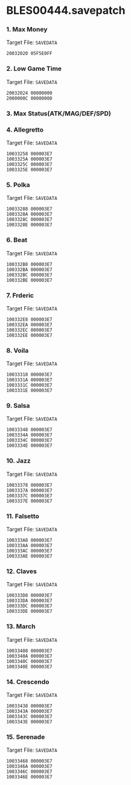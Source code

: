 # BLES00444.savepatch

### 1. Max Money

Target File: `SAVEDATA`

```
20032020 05F5E0FF
```

### 2. Low Game Time

Target File: `SAVEDATA`

```
20032024 00000000
2000000C 00000000
```

### 3. Max Status(ATK/MAG/DEF/SPD)
### 4. Allegretto

Target File: `SAVEDATA`

```
10033258 000003E7
1003325A 000003E7
1003325C 000003E7
1003325E 000003E7
```

### 5. Polka

Target File: `SAVEDATA`

```
10033288 000003E7
1003328A 000003E7
1003328C 000003E7
1003328E 000003E7
```

### 6. Beat

Target File: `SAVEDATA`

```
100332B8 000003E7
100332BA 000003E7
100332BC 000003E7
100332BE 000003E7
```

### 7. Frderic

Target File: `SAVEDATA`

```
100332E8 000003E7
100332EA 000003E7
100332EC 000003E7
100332EE 000003E7
```

### 8. Voila

Target File: `SAVEDATA`

```
10033318 000003E7
1003331A 000003E7
1003331C 000003E7
1003331E 000003E7
```

### 9. Salsa

Target File: `SAVEDATA`

```
10033348 000003E7
1003334A 000003E7
1003334C 000003E7
1003334E 000003E7
```

### 10. Jazz

Target File: `SAVEDATA`

```
10033378 000003E7
1003337A 000003E7
1003337C 000003E7
1003337E 000003E7
```

### 11. Falsetto

Target File: `SAVEDATA`

```
100333A8 000003E7
100333AA 000003E7
100333AC 000003E7
100333AE 000003E7
```

### 12. Claves

Target File: `SAVEDATA`

```
100333D8 000003E7
100333DA 000003E7
100333DC 000003E7
100333DE 000003E7
```

### 13. March

Target File: `SAVEDATA`

```
10033408 000003E7
1003340A 000003E7
1003340C 000003E7
1003340E 000003E7
```

### 14. Crescendo

Target File: `SAVEDATA`

```
10033438 000003E7
1003343A 000003E7
1003343C 000003E7
1003343E 000003E7
```

### 15. Serenade

Target File: `SAVEDATA`

```
10033468 000003E7
1003346A 000003E7
1003346C 000003E7
1003346E 000003E7
```

